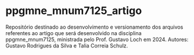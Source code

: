 # ppgmne_mnum7125_artigo
Repositório destinado ao desenvolvimento e versionamento dos arquivos referentes ao artigo que será desenvolvido na disciplina ppgmne_mnum7125, ministrada pelo Prof. Gustavo Loch em 2024. Autores: Gustavo Rodrigues da Silva e Talia Correia Schulz.
